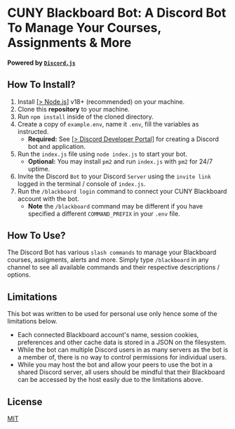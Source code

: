 # CUNY Blackboard Bot: A Discord Bot To Manage Your Courses, Assignments & More
#### Powered by [`Discord.js`](https://github.com/discordjs/discord.js)

## How To Install?

1. Install [[> Node.js]](https://nodejs.org/en/) v18+ (recommended) on your machine.
2. Clone this **repository** to your machine.
3. Run `npm install` inside of the cloned directory.
4. Create a copy of `example.env`, name it `.env`, fill the variables as instructed.
    - **Required:** See [[> Discord Developer Portal]](https://discord.com/developers/docs/intro) for creating a Discord bot and application.
5. Run the `index.js` file using `node index.js` to start your bot.
    - **Optional:** You may install `pm2` and run `index.js` with `pm2` for 24/7 uptime.
6. Invite the Discord `Bot` to your Discord `Server` using the `invite link` logged in the terminal / console of `index.js`.
7. Run the `/blackboard login` command to connect your CUNY Blackboard account with the bot.
    - **Note** the `/blackboard` command may be different if you have specified a different `COMMAND_PREFIX` in your `.env` file.

## How To Use?
The Discord Bot has various `slash commands` to manage your Blackboard courses, assigments, alerts and more. 
Simply type `/blackboard` in any channel to see all available commands and their respective descriptions / options.

## Limitations
This bot was written to be used for personal use only hence some of the limitations below.
- Each connected Blackboard account's name, session cookies, preferences and other cache data is stored in a JSON on the filesystem.
- While the bot can multiple Discord users in as many servers as the bot is a member of, there is no way to control permissions for individual users.
- While you may host the bot and allow your peers to use the bot in a shared Discord server, all users should be mindful that their Blackboard can be accessed by the host easily due to the limitations above.

## License
[MIT](./LICENSE)
